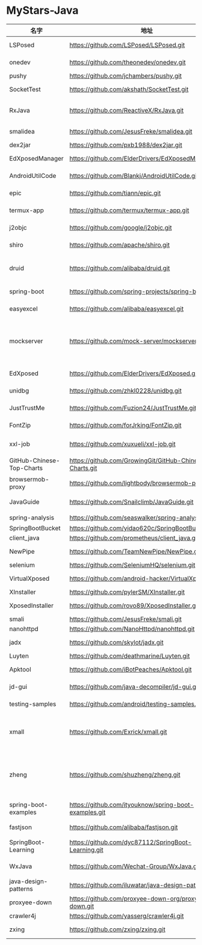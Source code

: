 # MyStars-Java
|          名字           |                           地址                            | 星数 |                                                                                                                                                                                                   描述                                                                                                                                                                                                    |语言| 大小 |
|-------------------------|-----------------------------------------------------------|-----:|-----------------------------------------------------------------------------------------------------------------------------------------------------------------------------------------------------------------------------------------------------------------------------------------------------------------------------------------------------------------------------------------------------------|----|------|
|LSPosed                  |https://github.com/LSPosed/LSPosed.git                     |  5381|LSPosed Framework                                                                                                                                                                                                                                                                                                                                                                                          |Java|18 KB |
|onedev                   |https://github.com/theonedev/onedev.git                    |  7729|Self-hosted Git Server with CI/CD and Kanban                                                                                                                                                                                                                                                                                                                                                               |Java|180 KB|
|pushy                    |https://github.com/jchambers/pushy.git                     |  1517|A Java library for sending APNs (iOS/macOS/Safari) push notifications                                                                                                                                                                                                                                                                                                                                      |Java|8 KB  |
|SocketTest               |https://github.com/akshath/SocketTest.git                  |   284|A GUI tool for socket testing. It can create both TCP and UDP client or server.                                                                                                                                                                                                                                                                                                                            |Java|1 KB  |
|RxJava                   |https://github.com/ReactiveX/RxJava.git                    | 46110|RxJava – Reactive Extensions for the JVM – a library for composing asynchronous and event-based programs using observable sequences for the Java VM.                                                                                                                                                                                                                                                       |Java|131 KB|
|smalidea                 |https://github.com/JesusFreke/smalidea.git                 |   424|smalidea is a smali language plugin for IntelliJ IDEA                                                                                                                                                                                                                                                                                                                                                      |Java|494 B |
|dex2jar                  |https://github.com/pxb1988/dex2jar.git                     |  9821|Tools to work with android .dex and java .class files                                                                                                                                                                                                                                                                                                                                                      |Java|8 KB  |
|EdXposedManager          |https://github.com/ElderDrivers/EdXposedManager.git        |  1548|Companion Android application for EdXposed                                                                                                                                                                                                                                                                                                                                                                 |Java|20 KB |
|AndroidUtilCode          |https://github.com/Blankj/AndroidUtilCode.git              | 30878|:fire: Android developers should collect the following utils(updating).                                                                                                                                                                                                                                                                                                                                    |Java|46 KB |
|epic                     |https://github.com/tiann/epic.git                          |  3765|Dynamic java method AOP hook for Android(continution of Dexposed on ART), Supporting 5.0~11                                                                                                                                                                                                                                                                                                                |Java|627 B |
|termux-app               |https://github.com/termux/termux-app.git                   | 13101|Termux - a terminal emulator application for Android OS extendible by variety of packages.                                                                                                                                                                                                                                                                                                                 |Java|4 KB  |
|j2objc                   |https://github.com/google/j2objc.git                       |  5879|A Java to iOS Objective-C translation tool and runtime.                                                                                                                                                                                                                                                                                                                                                    |Java|97 KB |
|shiro                    |https://github.com/apache/shiro.git                        |  3821|Apache Shiro                                                                                                                                                                                                                                                                                                                                                                                               |Java|25 KB |
|druid                    |https://github.com/alibaba/druid.git                       | 25599|阿里云计算平台DataWorks(https://help.aliyun.com/document_detail/137663.html) 团队出品，为监控而生的数据库连接池                                                                                                                                                                                                                                                                                            |Java|64 KB |
|spring-boot              |https://github.com/spring-projects/spring-boot.git         | 61504|Spring Boot                                                                                                                                                                                                                                                                                                                                                                                                |Java|147 KB|
|easyexcel                |https://github.com/alibaba/easyexcel.git                   | 23694|快速、简洁、解决大文件内存溢出的java处理Excel工具                                                                                                                                                                                                                                                                                                                                                          |Java|25 KB |
|mockserver               |https://github.com/mock-server/mockserver.git              |  3694|MockServer enables easy mocking of any system you integrate with via HTTP or HTTPS with clients written in Java, JavaScript and Ruby.  MockServer also includes a proxy that introspects all proxied traffic including encrypted SSL traffic and supports Port Forwarding, Web Proxying (i.e. HTTP proxy), HTTPS Tunneling Proxying (using HTTP CONNECT) and SOCKS Proxying (i.e. dynamic port forwarding).|Java|49 KB |
|EdXposed                 |https://github.com/ElderDrivers/EdXposed.git               |  4695|Elder driver Xposed Framework.                                                                                                                                                                                                                                                                                                                                                                             |Java|11 KB |
|unidbg                   |https://github.com/zhkl0228/unidbg.git                     |  2074|Allows you to emulate an Android ARM32 and/or ARM64 native library, and an experimental  iOS emulation                                                                                                                                                                                                                                                                                                     |Java|553 KB|
|JustTrustMe              |https://github.com/Fuzion24/JustTrustMe.git                |  3658|An xposed module that disables SSL certificate checking for the purposes of auditing an app with cert pinning                                                                                                                                                                                                                                                                                              |Java|432 B |
|FontZip                  |https://github.com/forJrking/FontZip.git                   |   781|字体提取工具（APP瘦身神器、APK压缩工具）                                                                                                                                                                                                                                                                                                                                                                   |Java|75 KB |
|xxl-job                  |https://github.com/xuxueli/xxl-job.git                     | 21613|A distributed task scheduling framework.（分布式任务调度平台XXL-JOB）                                                                                                                                                                                                                                                                                                                                      |Java|31 KB |
|GitHub-Chinese-Top-Charts|https://github.com/GrowingGit/GitHub-Chinese-Top-Charts.git| 46526|:cn: GitHub中文排行榜，各语言分设「软件 \| 资料」榜单，精准定位中文好项目。各取所需，高效学习。                                                                                                                                                                                                                                                                                                             |Java|40 KB |
|browsermob-proxy         |https://github.com/lightbody/browsermob-proxy.git          |  1825|A free utility to help web developers watch and manipulate network traffic from their AJAX applications.                                                                                                                                                                                                                                                                                                   |Java|25 KB |
|JavaGuide                |https://github.com/Snailclimb/JavaGuide.git                |121903|「Java学习+面试指南」一份涵盖大部分 Java 程序员所需要掌握的核心知识。准备 Java 面试，首选 JavaGuide！                                                                                                                                                                                                                                                                                                      |Java|149 KB|
|spring-analysis          |https://github.com/seaswalker/spring-analysis.git          | 11694|Spring源码阅读                                                                                                                                                                                                                                                                                                                                                                                             |Java|4 KB  |
|SpringBootBucket         |https://github.com/yidao620c/SpringBootBucket.git          |  1009|Springboot bucket                                                                                                                                                                                                                                                                                                                                                                                          |Java|2 KB  |
|client_java              |https://github.com/prometheus/client_java.git              |  1759|Prometheus instrumentation library for JVM applications                                                                                                                                                                                                                                                                                                                                                    |Java|5 KB  |
|NewPipe                  |https://github.com/TeamNewPipe/NewPipe.git                 | 19362|A libre lightweight streaming front-end for Android.                                                                                                                                                                                                                                                                                                                                                       |Java|59 KB |
|selenium                 |https://github.com/SeleniumHQ/selenium.git                 | 23807|A browser automation framework and ecosystem.                                                                                                                                                                                                                                                                                                                                                              |Java|1 MB  |
|VirtualXposed            |https://github.com/android-hacker/VirtualXposed.git        | 13296|A simple app to use Xposed without root, unlock the bootloader or modify system image, etc.                                                                                                                                                                                                                                                                                                                |Java|48 KB |
|XInstaller               |https://github.com/pylerSM/XInstaller.git                  |   140|[Xposed module] Various tweaks for Package Installer                                                                                                                                                                                                                                                                                                                                                       |Java|4 KB  |
|XposedInstaller          |https://github.com/rovo89/XposedInstaller.git              |  3550|                                                                                                                                                                                                                                                                                                                                                                                                           |Java|18 KB |
|smali                    |https://github.com/JesusFreke/smali.git                    |  5425|smali/baksmali                                                                                                                                                                                                                                                                                                                                                                                             |Java|9 KB  |
|nanohttpd                |https://github.com/NanoHttpd/nanohttpd.git                 |  6324|Tiny, easily embeddable HTTP server in Java.                                                                                                                                                                                                                                                                                                                                                               |Java|1 KB  |
|jadx                     |https://github.com/skylot/jadx.git                         | 30350|Dex to Java decompiler                                                                                                                                                                                                                                                                                                                                                                                     |Java|18 KB |
|Luyten                   |https://github.com/deathmarine/Luyten.git                  |  4421|An Open Source Java Decompiler Gui for Procyon                                                                                                                                                                                                                                                                                                                                                             |Java|5 KB  |
|Apktool                  |https://github.com/iBotPeaches/Apktool.git                 | 14125|A tool for reverse engineering Android apk files                                                                                                                                                                                                                                                                                                                                                           |Java|217 KB|
|jd-gui                   |https://github.com/java-decompiler/jd-gui.git              | 11232|A standalone Java Decompiler GUI                                                                                                                                                                                                                                                                                                                                                                           |Java|55 KB |
|testing-samples          |https://github.com/android/testing-samples.git             |  8509|A collection of samples demonstrating different frameworks and techniques for automated testing                                                                                                                                                                                                                                                                                                            |Java|11 KB |
|xmall                    |https://github.com/Exrick/xmall.git                        |  6644|基于SOA架构的分布式电商购物商城 前后端分离 前台商城:Vue全家桶 后台管理系统:Dubbo/SSM/Elasticsearch/Redis/MySQL/ActiveMQ/Shiro/Zookeeper等                                                                                                                                                                                                                                                                  |Java|108 KB|
|zheng                    |https://github.com/shuzheng/zheng.git                      | 16276|基于Spring+SpringMVC+Mybatis分布式敏捷开发系统架构，提供整套公共微服务服务模块：集中权限管理（单点登录）、内容管理、支付中心、用户管理（支持第三方登录）、微信平台、存储系统、配置中心、日志分析、任务和通知等，支持服务治理、监控和追踪，努力为中小型企业打造全方位J2EE企业级开发解决方案。                                                                                                               |Java|40 KB |
|spring-boot-examples     |https://github.com/ityouknow/spring-boot-examples.git      | 27539|about learning Spring Boot via examples. Spring Boot 教程、技术栈示例代码，快速简单上手教程。                                                                                                                                                                                                                                                                                                              |Java|1012 B|
|fastjson                 |https://github.com/alibaba/fastjson.git                    | 24641|A fast JSON parser/generator for Java.                                                                                                                                                                                                                                                                                                                                                                     |Java|15 KB |
|SpringBoot-Learning      |https://github.com/dyc87112/SpringBoot-Learning.git        | 14434|《Spring Boot基础教程》，2.x版本持续连载中！点击下方链接直达教程目录！                                                                                                                                                                                                                                                                                                                                     |Java|33 KB |
|WxJava                   |https://github.com/Wechat-Group/WxJava.git                 | 25490|微信开发 Java SDK ，支持包括微信支付，开放平台，小程序，企业微信，公众号等的后端开发                                                                                                                                                                                                                                                                                                                       |Java|13 KB |
|java-design-patterns     |https://github.com/iluwatar/java-design-patterns.git       | 75242|Design patterns implemented in Java                                                                                                                                                                                                                                                                                                                                                                        |Java|27 KB |
|proxyee-down             |https://github.com/proxyee-down-org/proxyee-down.git       | 25210|http下载工具，基于http代理，支持多连接分块下载                                                                                                                                                                                                                                                                                                                                                             |Java|26 KB |
|crawler4j                |https://github.com/yasserg/crawler4j.git                   |  4278|Open Source Web Crawler for Java                                                                                                                                                                                                                                                                                                                                                                           |Java|1 KB  |
|zxing                    |https://github.com/zxing/zxing.git                         | 29645|ZXing ("Zebra Crossing") barcode scanning library for Java, Android                                                                                                                                                                                                                                                                                                                                        |Java|235 KB|
